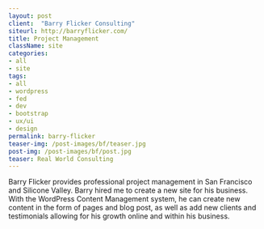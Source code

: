 ```yaml
---
layout: post
client:  "Barry Flicker Consulting"
siteurl: http://barryflicker.com/
title: Project Management
className: site
categories: 
- all
- site
tags:
- all
- wordpress
- fed
- dev
- bootstrap
- ux/ui
- design
permalink: barry-flicker
teaser-img: /post-images/bf/teaser.jpg
post-img: /post-images/bf/post.jpg
teaser: Real World Consulting
---
```

Barry Flicker provides professional project management in San Francisco and Silicone Valley. Barry hired me to create a new site for his business. With the WordPress Content Management system, he can create new content in the form of pages and blog post, as well as add new clients and testimonials allowing for his growth online and within his business.